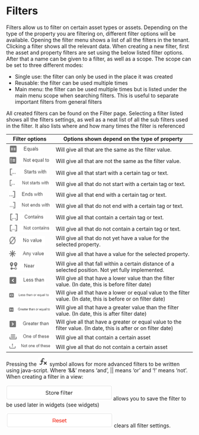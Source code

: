 # Filters
Filters allow us to filter on certain asset types or assets. Depending on the type of the property you are filtering on, different filter options will be available. Opening the filter menu shows a list of all the filters in the tenant. Clicking a filter shows all the relevant data.
When creating a new filter, first the asset and property filters are set using the below listed filter options. After that a name can be given to a filter, as well as a scope. The scope can be set to three different modes:
- Single use: the filter can only be used in the place it was created
- Reusable: the filter can be used multiple times
- Main menu: the filter can be used multiple times but is listed under the main menu scope when searching filters. This is useful to separate important filters from general filters

All created filters can be found on the Filter page. Selecting a filter listed shows all the filters settings, as well as a neat list of all the sub filters used in the filter. It also lists where and how many times the filter is referenced

|Filter options|Options shown depend on the type of property|
|-|-|
|![Equals](Documentation/Filters/0.png)| Will give all that are the same as the filter value.|
|![Not Equals](Documentation/Filters/1.png)|Will give all that are not the same as the filter value.|
|![Starts with](Documentation/Filters/2.png)|Will give all that start with a certain tag or text.|
|![Not starts with](Documentation/Filters/3.png)|Will give all that do not start with a certain tag or text.|
|![Ends with](Documentation/Filters/4.png)| Will give all that end with a certain tag or text.|
|![Not Ends with](Documentation/Filters/5.png)|Will give all that do not end with a certain tag or text.|
|![Contains](Documentation/Filters/6.png)|Will give all that contain a certain tag or text.|
|![Not Contains](Documentation/Filters/7.png)|Will give all that do not contain a certain tag or text.|
|![No value](Documentation/Filters/8.png)| Will give all that do not yet have a value for the selected property.|
|![Any value](Documentation/Filters/9.png)|Will give all that have a value for the selected property.|
|![Near](Documentation/Filters/10.png)|Will give all that fall within a certain distance of a selected position. Not yet fully implemented.|
|![Less than](Documentation/Filters/11.png)|Will give all that have a lower value than the filter value. (In date, this is before filter date)|
|![Less or equal](Documentation/Filters/12.png)|Will give all that have a lower or equal value to the filter value. (In date, this is before or on filter date)|
|![Greather than](Documentation/Filters/13.png)|Will give all that have a greater value than the filter value. (In date, this is after filter date)|
|![Greater or equal](Documentation/Filters/14.png)| Will give all that have a greater or equal value to the filter value. (In date, this is after or on filter date)|
|![One of these](Documentation/Filters/15.png)| Will give all that contain a certain asset|
|![Not One of these](Documentation/Filters/16.png)|Will give all that do not contain a certain asset|

Pressing the ![Expression](Documentation/Filters/18.png) symbol allows for more advanced filters to be written using java-script. Where ‘&&’ means ‘and’, || means ‘or’ and ‘!’ means ‘not’.
When creating a filter in a view:

![Save filter](Documentation/Filters/19.png) allows you to save the filter to be used later in widgets (see widgets)

![Reset](Documentation/Filters/20.png) clears all filter settings.

